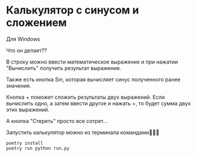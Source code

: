 <h1>Калькулятор с синусом и сложением</h1>
Для Windows 

Что он делает??

В строку можно ввести математическое выражение и при нажатии "Вычислить" получить результат выражения.

Также есть кнопка Sin, которая вычисляет синус полученного ранее значения.

Кнопка + поможет сложить результаты двух выражений. Если вычислить одно, а затем ввести другое и нажать +, то будет сумма двух этих выражений.

А кнопка "Стереть" просто все сотрет...

 Запустить калькулятор можно из терминала командами🌺🌺🌺
 ```
 poetry install
 poetry run python run.py
 ```